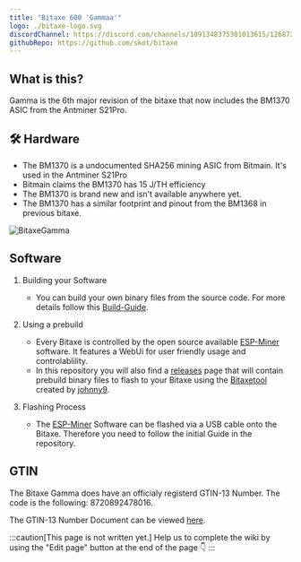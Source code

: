 ```yaml
---
title: "Bitaxe 600 'Gammaa'"
logo: ./bitaxe-logo.svg
discordChannel: https://discord.com/channels/1091348375301013615/1268722360543088761
githubRepo: https://github.com/skot/bitaxe
---
```


## What is this?

Gamma is the 6th major revision of the bitaxe that now includes the BM1370 ASIC from the Antminer S21Pro.

## 🛠️ Hardware

- The BM1370 is a undocumented SHA256 mining ASIC from Bitmain. It's used in the Antminer S21Pro
- Bitmain claims the BM1370 has 15 J/TH efficiency
- The BM1370 is brand new and isn't available anywhere yet.
- The BM1370 has a similar footprint and pinout from the BM1368 in previous bitaxe.

![BitaxeGamma](./bitaxe600.png)

## Software

1. Building your Software

   - You can build your own binary files from the source code. For more details follow this [Build-Guide](/axeos/compile).

2. Using a prebuild

   - Every Bitaxe is controlled by the open source available [ESP-Miner](https://github.com/skot/ESP-Miner) software. It features a WebUi for user friendly usage and controlablility.
   - In this repository you will also find a [releases](https://github.com/skot/ESP-Miner/releases) page that will contain prebuild binary files to flash to your Bitaxe using the [Bitaxetool](https://github.com/johnny9/bitaxetool) created by [johnny9](https://github.com/johnny9).

3. Flashing Process
   - The [ESP-Miner](https://github.com/skot/ESP-Miner) Software can be flashed via a USB cable onto the Bitaxe. Therefore you need to follow the initial Guide in the repository.

## GTIN

The Bitaxe Gamma does have an officialy registerd GTIN-13 Number.
The code is the following: 8720892478016.

The GTIN-13 Number Document can be viewed [here](/doc-assets/bitaxe/GTIN-Gamma.pdf).

:::caution[This page is not written yet.]
Help us to complete the wiki by using the "Edit page" button at the end of the page 👇
:::
